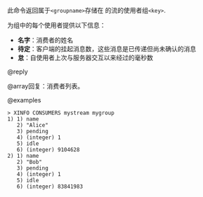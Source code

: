 此命令返回属于`<groupname>`存储在 的流的使用者组`<key>`.

为组中的每个使用者提供以下信息：

*   **名字**：消费者的姓名
*   **待定**：客户端的挂起消息数，这些消息是已传递但尚未确认的消息
*   **怠**：自使用者上次与服务器交互以来经过的毫秒数

@reply

@array回复：消费者列表。

@examples

    > XINFO CONSUMERS mystream mygroup
    1) 1) name
       2) "Alice"
       3) pending
       4) (integer) 1
       5) idle
       6) (integer) 9104628
    2) 1) name
       2) "Bob"
       3) pending
       4) (integer) 1
       5) idle
       6) (integer) 83841983

